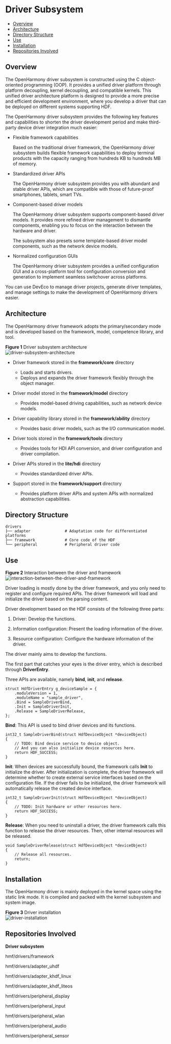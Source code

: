 # Driver Subsystem<a name="EN-US_TOPIC_0000001052619216"></a>

-   [Overview](#section11660541593)
-   [Architecture](#section101721227145613)
-   [Directory Structure](#section1464106163817)
-   [Use](#section8496817141616)
-   [Installation](#section14778154275818)
-   [Repositories Involved](#section134812226297)

## Overview<a name="section11660541593"></a>

The OpenHarmony driver subsystem is constructed using the C object-oriented programming \(OOP\). It provides a unified driver platform through platform decoupling, kernel decoupling, and compatible kernels. This unified driver architecture platform is designed to provide a more precise and efficient development environment, where you develop a driver that can be deployed on different systems supporting HDF.

The OpenHarmony driver subsystem provides the following key features and capabilities to shorten the driver development period and make third-party device driver integration much easier:

-   Flexible framework capabilities

    Based on the traditional driver framework, the OpenHarmony driver subsystem builds flexible framework capabilities to deploy terminal products with the capacity ranging from hundreds KB to hundreds MB of memory.


-   Standardized driver APIs

    The OpenHarmony driver subsystem provides you with abundant and stable driver APIs, which are compatible with those of future-proof smartphones, tablets, smart TVs.


-   Component-based driver models

    The OpenHarmony driver subsystem supports component-based driver models. It provides more refined driver management to dismantle components, enabling you to focus on the interaction between the hardware and driver.

    The subsystem also presets some template-based driver model components, such as the network device models.


-   Normalized configuration GUIs

    The OpenHarmony driver subsystem provides a unified configuration GUI and a cross-platform tool for configuration conversion and generation to implement seamless switchover across platforms.


You can use DevEco to manage driver projects, generate driver templates, and manage settings to make the development of OpenHarmony drivers easier.

## Architecture<a name="section101721227145613"></a>

The OpenHarmony driver framework adopts the primary/secondary mode and is developed based on the framework, model, competence library, and tool.

**Figure  1**  Driver subsystem architecture<a name="fig1077923710115"></a>  
![](figures/driver-subsystem-architecture.png "driver-subsystem-architecture")

-   Driver framework stored in the  **framework/core**  directory
    -   Loads and starts drivers.
    -   Deploys and expands the driver framework flexibly through the object manager.

-   Driver model stored in the  **framework/model**  directory
    -   Provides model-based driving capabilities, such as network device models.

-   Driver capability library stored in the  **framework/ability**  directory
    -   Provides basic driver models, such as the I/O communication model.

-   Driver tools stored in the  **framework/tools**  directory
    -   Provides tools for HDI API conversion, and driver configuration and driver compilation.

-   Driver APIs stored in the  **lite/hdi**  directory
    -   Provides standardized driver APIs.

-   Support stored in the  **framework/support**  directory
    -   Provides platform driver APIs and system APIs with normalized abstraction capabilities.


## Directory Structure<a name="section1464106163817"></a>

```
drivers
├── adapter               # Adaptation code for differentiated platforms
├── framework             # Core code of the HDF
└── peripheral            # Peripheral driver code 
```

## Use<a name="section8496817141616"></a>

**Figure  2**  Interaction between the driver and framework<a name="fig1356181413429"></a>  
![](figures/interaction-between-the-driver-and-framework.png "interaction-between-the-driver-and-framework")

Driver loading is mostly done by the driver framework, and you only need to register and configure required APIs. The driver framework will load and initialize the driver based on the parsing content.

Driver development based on the HDF consists of the following three parts:

1. Driver: Develop the functions.

2. Information configuration: Present the loading information of the driver.

3. Resource configuration: Configure the hardware information of the driver.

The driver mainly aims to develop the functions.

The first part that catches your eyes is the driver entry, which is described through  **DriverEntry**.

Three APIs are available, namely  **bind**,  **init**, and  **release**.

```
struct HdfDriverEntry g_deviceSample = {
    .moduleVersion = 1,
    .moduleName = "sample_driver", 
    .Bind = SampleDriverBind,
    .Init = SampleDriverInit,
    .Release = SampleDriverRelease,
};
```

**Bind**: This API is used to bind driver devices and its functions.

```
int32_t SampleDriverBind(struct HdfDeviceObject *deviceObject)
{
    // TODO: Bind device service to device object.
    // And you can also initialize device resources here.
    return HDF_SUCCESS;
}
```

**Init**: When devices are successfully bound, the framework calls  **Init**  to initialize the driver. After initialization is complete, the driver framework will determine whether to create external service interfaces based on the configuration file. If the driver fails to be initialized, the driver framework will automatically release the created device interface.

```
int32_t SampleDriverInit(struct HdfDeviceObject *deviceObject)
{
    // TODO: Init hardware or other resources here.
    return HDF_SUCCESS;
}
```

**Release**: When you need to uninstall a driver, the driver framework calls this function to release the driver resources. Then, other internal resources will be released.

```
void SampleDriverRelease(struct HdfDeviceObject *deviceObject)
{
    // Release all resources.
    return;
}
```

## Installation<a name="section14778154275818"></a>

The OpenHarmony driver is mainly deployed in the kernel space using the static link mode. It is compiled and packed with the kernel subsystem and system image.

**Figure  3**  Driver installation<a name="fig20119729154211"></a>  
![](figures/driver-installation.png "driver-installation")

## Repositories Involved<a name="section134812226297"></a>

**Driver subsystem**

hmf/drivers/framework

hmf/drivers/adapter\_uhdf

hmf/drivers/adapter\_khdf\_linux

hmf/drivers/adapter\_khdf\_liteos

hmf/drivers/peripheral\_display

hmf/drivers/peripheral\_input

hmf/drivers/peripheral\_wlan

hmf/drivers/peripheral\_audio

hmf/drivers/peripheral\_sensor

